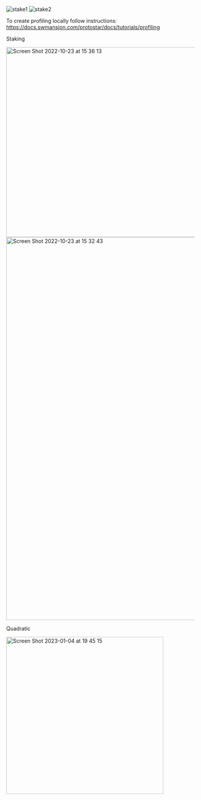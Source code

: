 ![stake1](https://user-images.githubusercontent.com/103387439/194337419-a0b659f0-ab8f-4f9c-89e4-7092ff576d1f.png)
![stake2](https://user-images.githubusercontent.com/103387439/194337424-6ba13b00-bcaf-4b85-8756-43fb62f21ab7.png)

To create profiling locally follow instructions: https://docs.swmansion.com/protostar/docs/tutorials/profiling

Staking

<img width="508" alt="Screen Shot 2022-10-23 at 15 36 13" src="https://user-images.githubusercontent.com/103387439/197392722-6ea9321c-6d41-4f16-9611-6f6cfd91cee3.png">
<img width="1024" alt="Screen Shot 2022-10-23 at 15 32 43" src="https://user-images.githubusercontent.com/103387439/197392730-d1f56bae-4d14-4920-97d2-d49d784abbef.png">

Quadratic

<img width="420" alt="Screen Shot 2023-01-04 at 19 45 15" src="https://user-images.githubusercontent.com/103387439/210606369-79f0a8d5-1fc3-41e0-bc42-16da7260106f.png">
